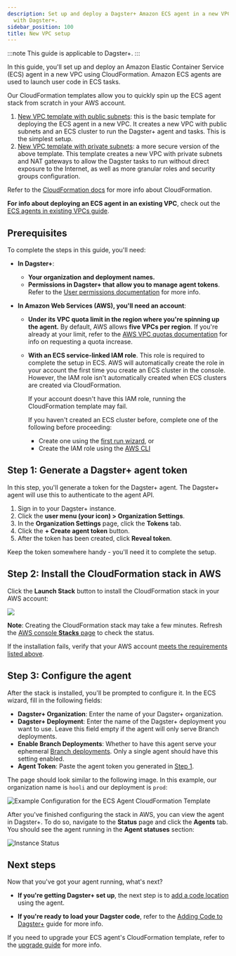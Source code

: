 ```yaml
---
description: Set up and deploy a Dagster+ Amazon ECS agent in a new VPC using CloudFormation
  with Dagster+. 
sidebar_position: 100
title: New VPC setup
---
```


:::note
This guide is applicable to Dagster+.
:::

In this guide, you'll set up and deploy an Amazon Elastic Container Service (ECS) agent in a new VPC using CloudFormation. Amazon ECS agents are used to launch user code in ECS tasks.

Our CloudFormation templates allow you to quickly spin up the ECS agent stack from scratch in your AWS account. 

1. [New VPC template with public subnets](https://s3.amazonaws.com/dagster.cloud/cloudformation/ecs-agent-vpc.yaml): this is the basic template for deploying the ECS agent in a new VPC. It creates a new VPC with public subnets and an ECS cluster to run the Dagster+ agent and tasks. This is the simplest setup.
2. [New VPC template with private subnets](https://s3.amazonaws.com/dagster.cloud/cloudformation/ecs-agent-vpc-private.yaml): a more secure version of the above template. This template creates a new VPC with private subnets and NAT gateways to allow the Dagster tasks to run without direct exposure to the Internet, as well as more granular roles and security groups configuration.

Refer to the [CloudFormation docs](https://docs.aws.amazon.com/AWSCloudFormation/latest/UserGuide/Welcome.html) for more info about CloudFormation.

**For info about deploying an ECS agent in an existing VPC**, check out the [ECS agents in existing VPCs guide](/dagster-plus/deployment/deployment-types/hybrid/amazon-ecs/existing-vpc).

## Prerequisites

To complete the steps in this guide, you'll need:

- **In Dagster+**:

  - **Your organization and deployment names.**
  - **Permissions in Dagster+ that allow you to manage agent tokens**. Refer to the [User permissions documentation](/dagster-plus/features/authentication-and-access-control/rbac/users) for more info.

- **In Amazon Web Services (AWS), you'll need an account**:

  - **Under its VPC quota limit in the region where you're spinning up the agent.** By default, AWS allows **five VPCs per region**. If you're already at your limit, refer to the [AWS VPC quotas documentation](https://docs.aws.amazon.com/vpc/latest/userguide/amazon-vpc-limits.html) for info on requesting a quota increase.

  - **With an ECS service-linked IAM role**. This role is required to complete the setup in ECS. AWS will automatically create the role in your account the first time you create an ECS cluster in the console. However, the IAM role isn't automatically created when ECS clusters are created via CloudFormation.

    If your account doesn't have this IAM role, running the CloudFormation template may fail.

    If you haven't created an ECS cluster before, complete one of the following before proceeding:

    - Create one using the [first run wizard](https://console.aws.amazon.com/ecs/home#/firstRun), or
    - Create the IAM role using the [AWS CLI](https://docs.aws.amazon.com/AmazonECS/latest/developerguide/using-service-linked-roles.html#create-service-linked-role)

## Step 1: Generate a Dagster+ agent token

In this step, you'll generate a token for the Dagster+ agent. The Dagster+ agent will use this to authenticate to the agent API.

1. Sign in to your Dagster+ instance.
2. Click the **user menu (your icon) > Organization Settings**.
3. In the **Organization Settings** page, click the **Tokens** tab.
4. Click the **+ Create agent token** button.
5. After the token has been created, click **Reveal token**.

Keep the token somewhere handy - you'll need it to complete the setup.

## Step 2: Install the CloudFormation stack in AWS

Click the **Launch Stack** button to install the CloudFormation stack in your AWS account:

[<img src="https://s3.amazonaws.com/cloudformation-examples/cloudformation-launch-stack.png"/>](https://console.aws.amazon.com/cloudformation/home#/stacks/create/review?templateURL=https://s3.amazonaws.com/dagster.cloud/cloudformation/ecs-agent-vpc.yaml)

**Note**: Creating the CloudFormation stack may take a few minutes. Refresh the [AWS console **Stacks** page](https://console.aws.amazon.com/cloudformation/home#/stacks) to check the status.

If the installation fails, verify that your AWS account [meets the requirements listed above](#prerequisites).

## Step 3: Configure the agent

After the stack is installed, you'll be prompted to configure it. In the ECS wizard, fill in the following fields:

- **Dagster+ Organization**: Enter the name of your Dagster+ organization.
- **Dagster+ Deployment**: Enter the name of the Dagster+ deployment you want to use. Leave this field empty if the agent will only serve Branch deployments.
- **Enable Branch Deployments**: Whether to have this agent serve your ephemeral [Branch deployments](/dagster-plus/features/ci-cd/branch-deployments). Only a single agent should have this setting enabled.
- **Agent Token**: Paste the agent token you generated in [Step 1](#step-1-generate-a-dagster-agent-token).

The page should look similar to the following image. In this example, our organization name is `hooli` and our deployment is `prod`:

![Example Configuration for the ECS Agent CloudFormation Template](/images/dagster-plus/deployment/agents/aws-ecs-stack-wizard-new.png)

After you've finished configuring the stack in AWS, you can view the agent in Dagster+. To do so, navigate to the **Status** page and click the **Agents** tab. You should see the agent running in the **Agent statuses** section:

![Instance Status](/images/dagster-plus/deployment/agents/dagster-cloud-instance-status.png)

## Next steps

Now that you've got your agent running, what's next?

- **If you're getting Dagster+ set up**, the next step is to [add a code location](/dagster-plus/deployment/code-locations) using the agent.

- **If you're ready to load your Dagster code**, refer to the [Adding Code to Dagster+](/dagster-plus/deployment/code-locations) guide for more info.

If you need to upgrade your ECS agent's CloudFormation template, refer to the [upgrade guide](/dagster-plus/deployment/deployment-types/hybrid/amazon-ecs/upgrading-cloudformation) for more info.
